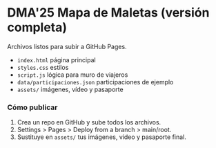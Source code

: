 # DMA'25 Mapa de Maletas (versión completa)

Archivos listos para subir a GitHub Pages.

- `index.html` página principal
- `styles.css` estilos
- `script.js` lógica para muro de viajeros
- `data/participaciones.json` participaciones de ejemplo
- `assets/` imágenes, vídeo y pasaporte

### Cómo publicar
1. Crea un repo en GitHub y sube todos los archivos.
2. Settings > Pages > Deploy from a branch > main/root.
3. Sustituye en `assets/` tus imágenes, vídeo y pasaporte final.

